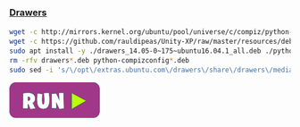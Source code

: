 ### [Drawers](https://launchpad.net/drawers)
```bash
wget -c http://mirrors.kernel.org/ubuntu/pool/universe/c/compiz/python-compizconfig_0.9.13.1+18.04.20180302-0ubuntu1_amd64.deb #update_link
wget -c https://github.com/rauldipeas/Unity-XP/raw/master/resources/debs/drawers_14.05-0~175~ubuntu16.04.1_all.deb #update_link
sudo apt install -y ./drawers_14.05-0~175~ubuntu16.04.1_all.deb ./python-compizconfig_0.9.13.1+18.04.20180302-0ubuntu1_amd64.deb
rm -rfv drawers*.deb python-compizconfig*.deb
sudo sed -i 's/\/opt\/extras.ubuntu.com\/drawers\/share\/drawers\/media\/drawers.svg/mate-panel-drawer/g' /usr/share/applications/extras-drawers.desktop
```
[![bashrun-url](images/bashrun-url.png)](br:drawers)